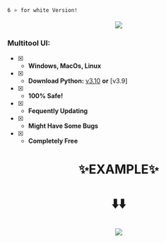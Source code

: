 ```
6 ⭐️ for white Version!
```

<p align="center">
  <img src="https://user-images.githubusercontent.com/89037748/188981136-6cd641cb-6b92-435e-8d9b-2693e0efc5d4.gif">
</p>

### Multitool UI:
- [x] - **Windows, MacOs, Linux**
- [x] - **Download Python:** [v3.10](https://www.python.org/ftp/python/3.10.5/python-3.10.5-amd64.exe) **or** [v3.9]
- [x] - **100% Safe!**
- [x] - **Fequently Updating**
- [x] - **Might Have Some Bugs**
- [x] - **Completely Free**

<h1 align="center">
  <a id="top"></a>
  ✨EXAMPLE✨

<h1 align="center">
  <a id="top"></a>
     ⬇️⬇️
  
  <p align="center">
  <img src="https://user-images.githubusercontent.com/89037748/188982654-c5df3150-e42a-4368-810f-0b18ccc74583.png">
</p>
</h1>






